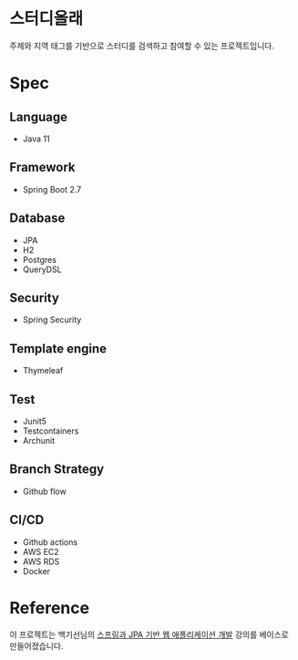 # 스터디올래
주제와 지역 태그를 기반으로 스터디를 검색하고 참여할 수 있는 프로젝트입니다.

# Spec
## Language
- Java 11

## Framework
- Spring Boot 2.7

## Database
- JPA
- H2
- Postgres
- QueryDSL

## Security
- Spring Security

## Template engine
- Thymeleaf

## Test
- Junit5
- Testcontainers
- Archunit

## Branch Strategy
- Github flow

## CI/CD
- Github actions
- AWS EC2
- AWS RDS
- Docker

# Reference
이 프로젝트는 백기선님의 <a href="https://www.inflearn.com/course/%EC%8A%A4%ED%94%84%EB%A7%81-JPA-%EC%9B%B9%EC%95%B1/dashboard">스프링과 JPA 기반 웹 애플리케이션 개발</a> 강의를 베이스로 만들어졌습니다.
